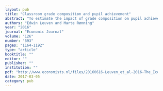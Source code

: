 ```yaml
---
layout: pub
title: "Classroom grade composition and pupil achievement"
abstract: "To estimate the impact of grade composition on pupil achievement we exploit grade mixing rules in Norwegian junior high schools in an instrumental variable framework. We find that pupils in mixed grade classrooms outperform pupils in single grade classrooms on high stake central exit tests and teacher set and graded tests. This effect is driven by pupils benefiting from sharing the classroom with more mature peers from higher grades. We also find that the presence of lower grade peers is detrimental for achievement. Children can therefore benefit from de-tracking by grade, but the effects depend crucially on how the classroom is balanced in terms of lower and higher grades."
authors: "Edwin Leuven and Marte Rønning"
year: "2016"
journal: "Economic Journal"
volume: "126"
number: "593"
pages: "1164-1192"
type: "article"
booktitle: ""
editor: ""
publisher: ""
institution: ""
pdf: "http://www.economists.nl/files/20160616-Leuven_et_al-2016-The_Economic_Journal.pdf"
date: 2017-03-05
category: pub
---
```

